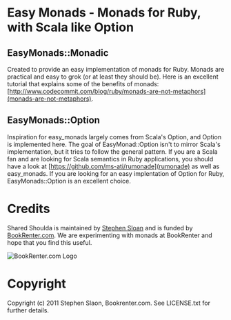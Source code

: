 # Easy Monads - Monads for Ruby, with Scala like Option

## EasyMonads::Monadic

Created to provide an easy implementation of monads for Ruby.  Monads are practical and easy to grok (or at least they should be).  Here is an excellent tutorial that explains some of the benefits of monads: [http://www.codecommit.com/blog/ruby/monads-are-not-metaphors](monads-are-not-metaphors).

## EasyMonads::Option

Inspiration for easy_monads largely comes from Scala's Option, and Option is implemented here.  The goal of EasyMonad::Option isn't to mirror Scala's implementation, but it tries to follow the general pattern.  If you are a Scala fan and are looking for Scala semantics in Ruby applications, you should have a look at [https://github.com/ms-ati/rumonade](rumonade) as well as easy_monads. If you are looking for an easy implentation of Option for Ruby, EasyMonads::Option is an excellent choice.

# Credits

Shared Shoulda is maintained by [Stephen Sloan](https://github.com/SteveSJ76) and is funded by [BookRenter.com](http://www.bookrenter.com "BookRenter.com"). We are experimenting with monads at BookRenter and hope that you find this useful.

![BookRenter.com Logo](http://assets0.bookrenter.com/images/header/bookrenter_logo.gif "BookRenter.com")


# Copyright

Copyright (c) 2011 Stephen Slaon, Bookrenter.com. See LICENSE.txt for further details.